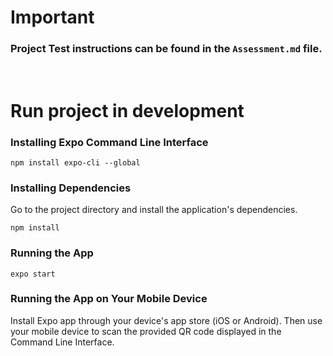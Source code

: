 # Important

### Project Test instructions can be found in the `Assessment.md` file.
<br/>

# Run project in development

### Installing Expo Command Line Interface
```
npm install expo-cli --global
```
### Installing Dependencies
Go to the project directory and install the application's dependencies.
```
npm install
```
### Running the App 
```
expo start
```
### Running the App on Your Mobile Device
Install Expo app through your device's app store (iOS or Android). Then use your mobile device to scan the provided QR code displayed in the Command Line Interface.


